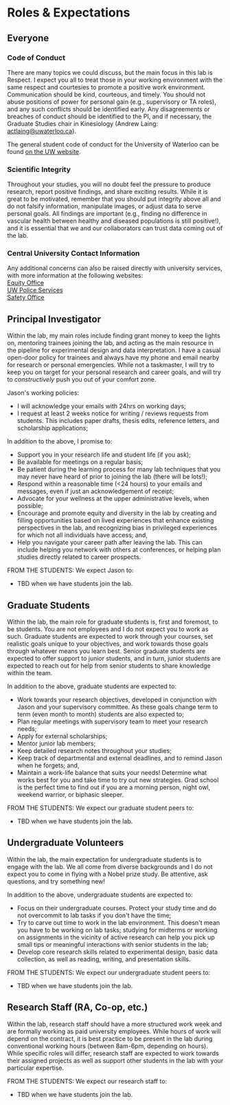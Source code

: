 # Roles & Expectations

## Everyone
### Code of Conduct
There are many topics we could discuss, but the main focus in this lab is Respect. I expect you all to treat those in your working environment with the same respect and courtesies to promote a positive work environment. Communication should be kind, courteous, and timely. You should not abuse positions of power for personal gain (e.g., supervisory or TA roles), and any such conflicts should be identified early. Any disagreements or breaches of conduct should be identified to the PI, and if necessary, the Graduate Studies chair in Kinesiology (Andrew Laing: actlaing@uwaterloo.ca).

The general student code of conduct for the University of Waterloo can be found  [on the UW website](https://uwaterloo.ca/english-language-institute/current-eli-students/efas-student-handbook/student-code-conduct).

### Scientific Integrity
Throughout your studies, you will no doubt feel the pressure to produce research, report positive findings, and share exciting results. While it is great to be motivated, remember that you should put integrity above all and do not falsify information, manipulate images, or adjust data to serve personal goals. All findings are important (e.g., finding no difference in vascular health between healthy and diseased populations is still positive!), and it is essential that we and our collaborators can trust data coming out of the lab.


### Central University Contact Information
Any additional concerns can also be raised directly with university services, with more information at the following websites:\
[Equity Office](https://uwaterloo.ca/human-rights-equity-inclusion/)\
[UW Police Services](https://uwaterloo.ca/police/)\
[Safety Office](https://uwaterloo.ca/safety-office/occupational-health-safety/workplace-violence-and-harassment)

## Principal Investigator
Within the lab, my main roles include finding grant money to keep the lights on, mentoring trainees joining the lab, and acting as the main resource in the pipeline for experimental design and data interpretation. I have a casual open-door policy for trainees and always have my phone and email nearby for research or personal emergencies. While not a taskmaster, I will try to keep you on target for your personal research and career goals, and will try to *constructively* push you out of your comfort zone.

Jason's working policies:
* I will acknowledge your emails with 24hrs on working days;
* I request at least 2 weeks notice for writing / reviews requests from students. This includes paper drafts, thesis edits, reference letters, and scholarship applications;


In addition to the above, I promise to:
* Support you in your research life and student life (if you ask);
* Be available for meetings on a regular basis;
* Be patient during the learning process for many lab techniques that you may never have heard of prior to joining the lab (there will be lots!);
* Respond within a reasonable time (<24 hours) to your emails and messages, even if just an acknowledgement of receipt;
* Advocate for your wellness at the upper administrative levels, when possible;
* Encourage and promote equity and diversity in the lab by creating and filling opportunities based on lived experiences that enhance existing perspectives in the lab, and recognizing bias in privileged experiences for which not all individuals have access; and,
* Help you navigate your career path after leaving the lab. This can include helping you network with others at conferences, or helping plan studies directly related to career prospects.

FROM THE STUDENTS: We expect Jason to:
* TBD when we have students join the lab.


## Graduate Students
Within the lab, the main role for graduate students is, first and foremost, to be students. You are not employees and I do not expect you to work as such. Graduate students are expected to work through your courses, set realistic goals unique to your objectives, and work towards those goals through whatever means you learn best. Senior graduate students are expected to offer support to junior students, and in turn, junior students are expected to reach out for help from senior students to share knowledge within the team.

In addition to the above, graduate students are expected to:
* Work towards your research objectives, developed in conjunction with Jason and your supervisory committee. As these goals change term to term (even month to month) students are also expected to;
* Plan regular meetings with supervisory team to meet your research needs;
* Apply for external scholarships;
* Mentor junior lab members;
* Keep detailed research notes throughout your studies;
* Keep track of departmental and external deadlines, and to remind Jason when he forgets; and,
* Maintain a work-life balance that suits your needs! Determine what works best for you and take time to try out new strategies. Grad school is the perfect time to find out if you are a morning person, night owl, weekend warrior, or biphasic sleeper.


FROM THE STUDENTS: We expect our graduate student peers to:
* TBD when we have students join the lab.

## Undergraduate Volunteers
Within the lab, the main expectation for undergraduate students is to engage with the lab. We all come from diverse backgrounds and I do not expect you to come in flying with a Nobel prize study. Be attentive, ask questions, and try something new!

In addition to the above, undergraduate students are expected to:
* Focus on their undergraduate courses. Protect your study time and do not overcommit to lab tasks if you don't have the time;
* Try to carve out time to work in the lab environment. This doesn't mean you have to be working on lab tasks; studying for midterms or working on assignments in the vicinity of active research can help you pick up small tips or meaningful interactions with senior students in the lab;
* Develop core research skills related to experimental design, basic data collection, as well as reading, writing, and presentation skills.

FROM THE STUDENTS: We expect our undergraduate student peers to:
* TBD when we have students join the lab.

## Research Staff (RA, Co-op, etc.)
Within the lab, research staff should have a more structured work week and are formally working as paid university employees. While hours of work will depend on the contract, it is best practice to be present in the lab during conventional working hours (between 8am-6pm, depending on hours). While specific roles will differ, research staff are expected to work towards their assigned projects as well as support other students in the lab with your particular expertise.

FROM THE STUDENTS: We expect our research staff to:
* TBD when we have students join the lab.
